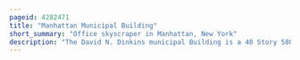 ```yaml
---
pageid: 4282471
title: "Manhattan Municipal Building"
short_summary: "Office skyscraper in Manhattan, New York"
description: "The David N. Dinkins municipal Building is a 40 Story 580-foot Building at 1 centre Street East of Chambers street in the Civic Center Neighborhood of Manhattan in new York City. The Building was built after the Consolidation of five Boroughs in the City in 1898 to accommodate increased governmental Space Needs. Construction began in 1909 and continued through 1914 at a Cost of a Total of 12million."
---
```

